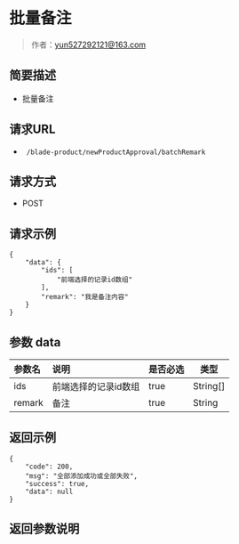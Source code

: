 # 批量备注

> 作者：yun527292121@163.com

## 简要描述

- 批量备注

## 请求URL
- ` /blade-product/newProductApproval/batchRemark`
  
## 请求方式
- POST

## 请求示例
``` 
{
    "data": {
        "ids": [
            "前端选择的记录id数组"
        ],
        "remark": "我是备注内容"
    }
}
```

## 参数 data

|参数名|说明|是否必选|类型|
|:----    |:---|:----- |-----   |
|ids |前端选择的记录id数组|true |String[] |
|remark |备注|true |String |

## 返回示例 

``` 
{
    "code": 200,
    "msg": "全部添加成功或全部失败",
    "success": true,
    "data": null
}
```

## 返回参数说明
